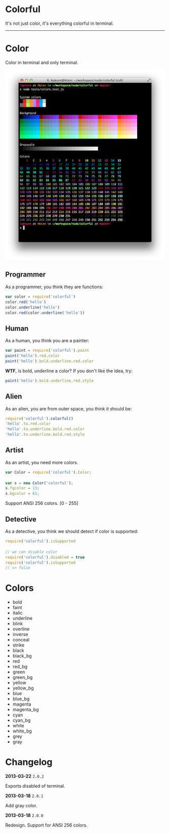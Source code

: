 # Colorful

It's not just color, it's everything colorful in terminal.

---------------------

# Color

Color in terminal and only terminal.

![screen shot](./screen-shot.png)

## Programmer

As a programmer, you think they are functions:

```javascript
var color = require('colorful')
color.red('hello')
color.underline('hello')
color.red(color.underline('hello'))
```

## Human

As a human, you think you are a painter:

```javascript
var paint = require('colorful').paint
paint('hello').red.color
paint('hello').bold.underline.red.color
```

**WTF**, is bold, underline a color? If you don't like the idea, try:

```javascript
paint('hello').bold.underline.red.style
```

## Alien

As an alien, you are from outer space, you think it should be:

```javascript
require('colorful').colorful()
'hello'.to.red.color
'hello'.to.underline.bold.red.color
'hello'.to.underline.bold.red.style
```


## Artist

As an artist, you need more colors.

```javascript
var Color = require('colorful').Color;

var s = new Color('colorful');
s.fgcolor = 13;
s.bgcolor = 61;
```

Support ANSI 256 colors. [0 - 255]

## Detective

As a detective, you think we should detect if color is supported:

```javascript
require('colorful').isSupported

// we can disable color
require('colorful').disabled = true
require('colorful').isSupported
// => false
```

# Colors

- bold
- faint
- italic
- underline
- blink
- overline
- inverse
- conceal
- strike
- black
- black_bg
- red
- red_bg
- green
- green_bg
- yellow
- yellow_bg
- blue
- blue_bg
- magenta
- magenta_bg
- cyan
- cyan_bg
- white
- white_bg
- grey
- gray

# Changelog

**2013-03-22** `2.0.2`

Exports disabled of terminal.

**2013-03-18** `2.0.1`

Add gray color.

**2013-03-18** `2.0.0`

Redesign. Support for ANSI 256 colors.
